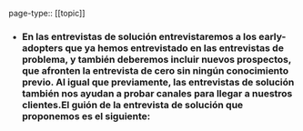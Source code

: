 page-type:: [[topic]]
- ### En las entrevistas de solución entrevistaremos a los early-adopters que ya hemos entrevistado en las entrevistas de problema, y también deberemos incluir nuevos prospectos, que afronten la entrevista de cero sin ningún conocimiento previo. Al igual que previamente, las entrevistas de solución también nos ayudan a probar canales para llegar a nuestros clientes.El guión de la entrevista de solución que proponemos es el siguiente:




